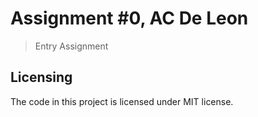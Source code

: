 # Assignment #0, AC De Leon
> Entry Assignment

## Licensing

The code in this project is licensed under MIT license.